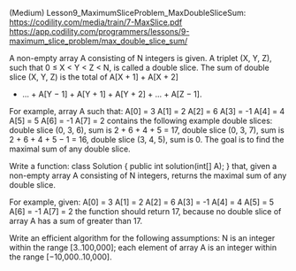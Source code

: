 ﻿(Medium)
Lesson9_MaximumSliceProblem_MaxDoubleSliceSum: 
https://codility.com/media/train/7-MaxSlice.pdf
https://app.codility.com/programmers/lessons/9-maximum_slice_problem/max_double_slice_sum/

A non-empty array A consisting of N integers is given.
A triplet (X, Y, Z), such that 0 ≤ X < Y < Z < N, is called a double slice.
The sum of double slice (X, Y, Z) is the total of A[X + 1] + A[X + 2] 
+ ... + A[Y − 1] + A[Y + 1] + A[Y + 2] + ... + A[Z − 1].

For example, array A such that:
    A[0] = 3
    A[1] = 2
    A[2] = 6
    A[3] = -1
    A[4] = 4
    A[5] = 5
    A[6] = -1
    A[7] = 2
contains the following example double slices:
double slice (0, 3, 6), sum is 2 + 6 + 4 + 5 = 17,
double slice (0, 3, 7), sum is 2 + 6 + 4 + 5 − 1 = 16,
double slice (3, 4, 5), sum is 0.
The goal is to find the maximal sum of any double slice.

Write a function:
class Solution { public int solution(int[] A); }
that, given a non-empty array A consisting of N integers, 
returns the maximal sum of any double slice.

For example, given:
    A[0] = 3
    A[1] = 2
    A[2] = 6
    A[3] = -1
    A[4] = 4
    A[5] = 5
    A[6] = -1
    A[7] = 2
the function should return 17, 
because no double slice of array A has a sum of greater than 17.

Write an efficient algorithm for the following assumptions:
N is an integer within the range [3..100,000];
each element of array A is an integer within the range [−10,000..10,000].